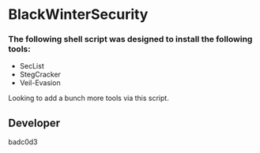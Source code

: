 # BlackWinterSecurity

### The following shell script was designed to install the following tools:
- SecList
- StegCracker
- Veil-Evasion

Looking to add a bunch more tools via this script.

## Developer
badc0d3 

